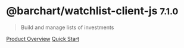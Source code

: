 # @barchart/watchlist-client-js <small>7.1.0</small>

> Build and manage lists of investments

[Product Overview](/content/product_overview)
[Quick Start](/content/quick_start)